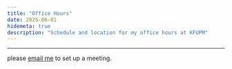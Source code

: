 ```yaml
---
title: "Office Hours"
date: 2025-06-01
hidemeta: true
description: "Schedule and location for my office hours at KFUPM"
---
```


--- 
please [email me](mailto:oyekan.geophysics@gmail.com) to set up a meeting.
